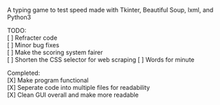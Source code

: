 A typing game to test speed made with Tkinter, Beautiful Soup, lxml, and Python3  

TODO:  
   [ ] Refracter code  
   [ ] Minor bug fixes   
   [ ] Make the scoring system fairer  
   [ ] Shorten the CSS selector for web scraping
   [ ] Words for minute

Completed:  
   [X] Make program functional  
   [X] Seperate code into multiple files for readability  
   [X] Clean GUI overall and make more readable  

